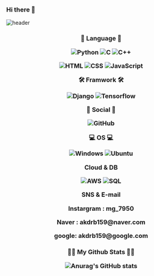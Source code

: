 ### Hi there 👋

![header](https://capsule-render.vercel.app/api?type=Waving&color=&height=300&section=header&text=Welcom&fontSize=90&desc=KimMinGuy%20Profile&descAlign=70&descAlignY=70)


<p></p>
<p><h3 align="center"></p>
<div>
🚀 Language 🚀
<p></p>
<img alt="Python" src ="https://img.shields.io/badge/Python-14354C?style=for-the-badge&logo=python&logoColor=white"/>
<img alt="C" src ="https://img.shields.io/badge/C-00599C?style=for-the-badge&logo=c&logoColor=white"/>
<img alt="C++" src ="https://img.shields.io/badge/C%2B%2B-00599C?style=for-the-badge&logo=c%2B%2B&logoColor=white"/>
<p></p>
<img alt="HTML" src = "https://img.shields.io/badge/HTML5-E34F26?style=for-the-badge&logo=html5&logoColor=white"/>
<img alt="CSS" src = "https://img.shields.io/badge/CSS3-1572B6?style=for-the-badge&logo=css3&logoColor=white"/>
<img alt="JavaScript" src = "https://img.shields.io/badge/JavaScript-F7DF1E?style=for-the-badge&logo=javascript&logoColor=black"/>
</div>
<p></p>

<div>
🛠 Framwork 🛠 
<p></p>
<img alt="Django" src = "https://img.shields.io/badge/Django-092E20?style=for-the-badge&logo=django&logoColor=white"/>
<img alt="Tensorflow" src = "https://img.shields.io/badge/TensorFlow-FF6F00?style=for-the-badge&logo=tensorflow&logoColor=white"/>
</div>
<p></p>

<div>
👨 Social 👨
<p></p>
<img alt="GitHub" src = "https://img.shields.io/badge/GitHub-100000?style=for-the-badge&logo=github&logoColor=white"/>
</div>
<p></p>

<div>
💻 OS 💻
<p></p>
<img alt="Windows" src = "https://img.shields.io/badge/Windows-0078D6?style=for-the-badge&logo=windows&logoColor=white"/>
<img alt="Ubuntu" src = "https://img.shields.io/badge/Ubuntu-E95420?style=for-the-badge&logo=ubuntu&logoColor=white"/>
</div>
<p></p>


</div>

<div>
Cloud & DB
<p></p>
<img alt="AWS" src = "https://img.shields.io/badge/Amazon_AWS-FF9900?style=for-the-badge&logo=amazonaws&logoColor=white"/>
<img alt="SQL" src = "https://img.shields.io/badge/MySQL-00000F?style=for-the-badge&logo=mysql&logoColor=white"/>
</div>


<p>
SNS & E-mail
</p>
<p>
Instargram : mg_7950
</p>
<p>
Naver : akdrb159@naver.com
</p>
<p>
google: akdrb159@google.com
</p>

</h3>
<p><h3 align="center"></p>



👩‍💻 My Github Stats 👩‍💻

![Anurag's GitHub stats](https://github-readme-stats.vercel.app/api?username=KimMinGyu-ay&hide_title=true&show_icons=true&include_all_commits=true&disable_animations=true&theme=vue)

</h3>























<!--
https://www.instagram.com/min_g7950/
**KimMinGyu-ay/KimMinGyu-ay** is a ✨ _special_ ✨ repository because its `README.md` (this file) appears on your GitHub profile.

Here are some ideas to get you started:

- 🔭 I’m currently working on ...
- 🌱 I’m currently learning ...
- 👯 I’m looking to collaborate on ...
- 🤔 I’m looking for help with ...
- 💬 Ask me about ...
- 📫 How to reach me: ...
- 😄 Pronouns: ...
- ⚡ Fun fact: ...
-->
